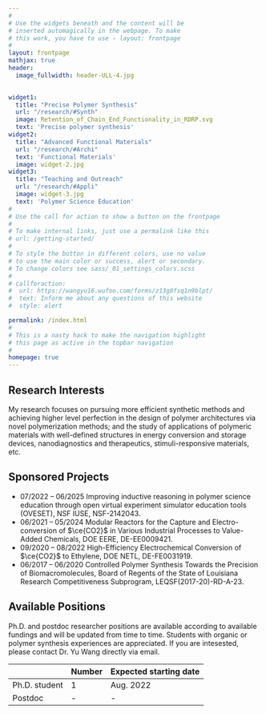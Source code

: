```yaml
---
#
# Use the widgets beneath and the content will be
# inserted automagically in the webpage. To make
# this work, you have to use › layout: frontpage
#
layout: frontpage
mathjax: true
header:
  image_fullwidth: header-ULL-4.jpg

  
widget1:
  title: "Precise Polymer Synthesis"
  url: "/research/#Synth"
  image: Retention_of_Chain_End_Functionality_in_RDRP.svg
  text: 'Precise polymer synthesis'
widget2:
  title: "Advanced Functional Materials"
  url: "/research/#Archi"
  text: 'Functional Materials'
  image: widget-2.jpg
widget3:
  title: "Teaching and Outreach"
  url: "/research/#Appli"
  image: widget-3.jpg
  text: 'Polymer Science Education'
#
# Use the call for action to show a button on the frontpage
#
# To make internal links, just use a permalink like this
# url: /getting-started/
#
# To style the button in different colors, use no value
# to use the main color or success, alert or secondary.
# To change colors see sass/_01_settings_colors.scss
#
# callforaction:
#  url: https://wangyu16.wufoo.com/forms/z13g8fsq1n9blpt/
#  text: Inform me about any questions of this website 
#  style: alert

permalink: /index.html
#
# This is a nasty hack to make the navigation highlight
# this page as active in the topbar navigation
#
homepage: true 
---
```


## Research Interests

My research focuses on pursuing more efficient synthetic methods and achieving higher level perfection in the design of polymer architectures via novel polymerization methods; and the study of applications of polymeric materials with well-defined structures in energy conversion and storage devices, nanodiagnostics and therapeutics, stimuli-responsive materials, etc.  

## Sponsored Projects

- 07/2022 – 06/2025 Improving inductive reasoning in polymer science education through open virtual experiment simulator education tools (OVESET), NSF IUSE, NSF-2142043.
- 06/2021 – 05/2024 Modular Reactors for the Capture and Electro-conversion of $\ce{CO2}$ in Various Industrial Processes to Value-Added Chemicals, DOE EERE, DE-EE0009421.
- 09/2020 – 08/2022 High-Efficiency Electrochemical Conversion of $\ce{CO2}$ to Ethylene, DOE NETL, DE-FE0031919.
- 06/2017 – 06/2020 Controlled Polymer Synthesis Towards the Precision of Biomacromolecules, Board of Regents of the State of Louisiana Research Competitiveness Subprogram, LEQSF(2017-20)-RD-A-23.

## Available Positions

Ph.D. and postdoc researcher positions are available according to available fundings and will be updated from time to time. Students with organic or polymer synthesis experiences are appreciated. If you are intesested, please contact Dr. Yu Wang directly via email. 

|               | Number | Expected starting date |
|---------------|--------|------------------------|
| Ph.D. student | 1      | Aug. 2022              |
| Postdoc       | -      | -                      |
